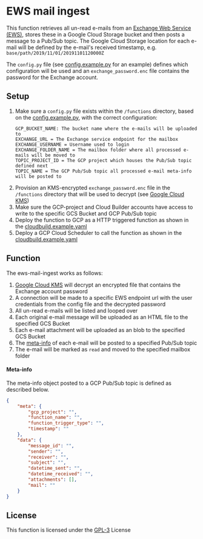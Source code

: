 # EWS mail ingest
This function retrieves all un-read e-mails from an [Exchange Web Service (EWS)](https://docs.microsoft.com/en-us/exchange/client-developer/web-service-reference/ews-reference-for-exchange), stores these in a Google Cloud Storage bucket and then posts a message to a Pub/Sub topic. The Google Cloud Storage location for each e-mail will be defined by the e-mail's received timestamp, e.g. ```base/path/2019/11/01/20191101120000Z```

The ```config.py``` file (see [config.example.py](config/config.example.py) for an example) defines which configuration will be used and an ```exchange_password.enc``` file contains the password for the Exchange account.


## Setup
1. Make sure a ```config.py``` file exists within the ```/functions``` directory, based on the [config.example.py](config/config.example.py), with the correct configuration:
    ~~~
    GCP_BUCKET_NAME: The bucket name where the e-mails will be uploaded to
    EXCHANGE_URL = The Exchange service endpoint for the mailbox
    EXCHANGE_USERNAME = Username used to login
    EXCHANGE_FOLDER_NAME = The mailbox folder where all processed e-mails will be moved to
    TOPIC_PROJECT_ID = The GCP project which houses the Pub/Sub topic defined next
    TOPIC_NAME = The GCP Pub/Sub topic all processed e-mail meta-info will be posted to
    ~~~
2. Provision an KMS-encrypted ```exchange_password.enc``` file in the ```/functions``` directory that will be used to decrypt (see [Google Cloud KMS](https://cloud.google.com/kms/docs/encrypt-decrypt))
3. Make sure the GCP-project and Cloud Builder accounts have access to write to the specific GCS Bucket and GCP Pub/Sub topic
4. Deploy the function to GCP as a HTTP triggered function as shown in the [cloudbuild.example.yaml](cloudbuild.example.yaml)
5. Deploy a GCP Cloud Scheduler to call the function as shown in the [cloudbuild.example.yaml](cloudbuild.example.yaml)

## Function
The ews-mail-ingest works as follows:
1. [Google Cloud KMS](https://cloud.google.com/kms/docs/encrypt-decrypt) will decrypt an encrypted file that contains the Exchange account password
2. A connection will be made to a specific EWS endpoint url with the user credentials from the config file and the decrypted password
3. All un-read e-mails will be listed and looped over
4. Each original e-mail message will be uploaded as an HTML file to the specified GCS Bucket
5. Each e-mail attachment will be uploaded as an blob to the specified GCS Bucket
6. The [meta-info](#meta-info) of each e-mail will be posted to a specified Pub/Sub topic
7. The e-mail will be marked as ```read``` and moved to the specified mailbox folder

#### Meta-info
The meta-info object posted to a GCP Pub/Sub topic is defined as described below.
~~~json
{
    "meta": {
        "gcp_project": "",
        "function_name": "",
        "function_trigger_type": "",
        "timestamp": ""
    },
    "data": {
        "message_id": "",
        "sender": "",
        "receiver": "",
        "subject": "",
        "datetime_sent": "",
        "datetime_received": "",
        "attachments": [],
        "mail": ""
    }
}
~~~

## License
This function is licensed under the [GPL-3](https://www.gnu.org/licenses/gpl-3.0.en.html) License

